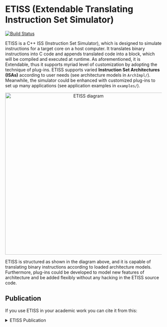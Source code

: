 # ETISS (Extendable Translating Instruction Set Simulator)

[![Build Status](https://github.com/tum-ei-eda/etiss/workflows/CI/badge.svg)](https://github.com/tum-ei-eda/etiss/blob/master/.github/workflows/ci.yml)

ETISS is a C++ ISS (Instruction Set Simulator), which is designed to
simulate instructions for a target core on a host computer. It translates
binary instructions into C code and appends translated code into a block,
which will be compiled and executed at runtime. As aforementioned, it is
Extendable, thus it supports myriad level of customization by adopting the
technique of plug-ins. ETISS supports varied **Instruction Set Architectures
(ISAs)** according to user needs (see architecture models in `ArchImpl/`).
Meanwhile, the simulator could be enhanced with customized plug-ins to set
up many applications (see application examples in `examples/`).

<center> <img src="etiss.png" alt="ETISS diagram" width="520"> </center>

ETISS is structured as shown in the diagram above, and it is capable of
translating binary instructions according to loaded architecture models.
Furthermore, plug-ins could be developed to model new features of architecture
and be added flexibly without any hacking in the ETISS source code.

## Publication

If you use ETISS in your academic work you can cite it from this:

<details>
<summary>ETISS Publication</summary>
<p>

```
@inproceedings{Mueller-Gritschneder_ETISS_2017,
  author = {Mueller-Gritschneder, Daniel and Dittrich, Martin and Greim, Marc and Devarajegowda, Keerthikumara and Ecker, Wolfgang and Schlichtmann, Ulf},
  booktitle = {RSP '17: Proceedings of the 28th International Symposium on Rapid System Prototyping: Shortening the Path from Specification to Prototype},
  doi = {10.1145/3130265.3138858},
  pages = {79--84},
  publisher = {Association for Computing Machinery},
  series = {28th International Symposium on Rapid System Prototyping: Shortening the Path from Specification to Prototype},
  title = {{The Extendable Translating Instruction Set Simulator (ETISS) Interlinked with an MDA Framework for Fast RISC Prototyping}},
  url = {https://doi.org/10.1145/3130265.3138858},
  year = {2017}
}
```

## Getting Started

The ETISS core and included plugins are built as libraries. To make use of the simulator, a program using the library is needed. A very simple bare-metal processor is included in this repository in [src/bare_etiss_processor](src/bare_etiss_processor). This program is built during the normal build process; its compiled binary will be placed under `<build_-_dir>/bin` and `<etiss_install_dir>/bin`. See its [README](src/bare_etiss_processor/README.md) for more details.


### System Requirements

ETISS is supported on x86_64 Linux and Windows hosts. Tested compilers include GCC 7.4 and MSVC 2019. CMake 3.13 is required as build system.

### Dependencies

  - GCC Compiler >= 5.0
  - Boost >= 1.54
  - Graphviz + Doxygen (For documentation generation)
  - LLVM + Clang 11 (Please download appropriate pre-built binaries from https://releases.llvm.org/download.html and put them in /opt/)

## LINUX SYSTEM

Packages for Ubuntu 18:

    sudo apt-get install g++ libboost-system-dev libboost-filesystem-dev libboost-program-options-dev graphviz doxygen libtinfo-dev zlib1g-dev texinfo

### Build and Installation

Follow these instructions to quickly build ETISS. Start in the root directory of ETISS by creating a build directory:

	$ mkdir build_dir

Change to the created directory, e.g.,

	$ cd build_dir

If LLVM-JIT compiler is used, source it with the environment variable:

	$ export LLVM_DIR=/path/to/llvm

Configure the build system, e.g.,
Replace `` `pwd`/installed`` with your `<etiss_install_path>` if you do not like to install etiss into `build_dir/installed/`. Set up path to cmake if necessary.

	$ cmake -DCMAKE_BUILD_TYPE=Release -DETISS_BUILD_MANUAL_DOC=ON \
	        -DCMAKE_INSTALL_PREFIX:PATH=`pwd`/installed \
	        ..

Compile the package:

	$ make

Build the documentation (optional):

	$ make doc

Install the package:

	$ make install

To save time, compiling can be sped up by using multiple CPU cores:

	$ make -j$(nproc)

## WINDOWS SYSTEM

Requirements for Windows:

 - Install Visual Studio (2019 community edition). In the installer, select the component "Desktop development with C++". Here, under "Optional" make sure "C++ CMake tools for Windows" is selected.
 - Install Chocolately software from https://chocolatey.org/install

Packages for Windows:

 - choco install boost-msvc-14.2
 - choco install make
 - choco install git

   > NOTE: If developer powershell is not used, please also install the CMake package as follows:

   - choco install cmake --version=3.13.3

### Build and Installation

Follow these instructions to quickly build ETISS. The developer powershell of Visual Studio is recommended. Otherwise the environment PATH variable might have to be set accordingly to locate various tools. Start in the root directory of ETISS by creating a build directory:

	$ mkdir build_dir

Change to the created directory, e.g.,

	$ cd build_dir

Configure the build system:

	$ cmake -DCMAKE_BUILD_TYPE=Release -DETISS_BUILD_MANUAL_DOC=ON -DCMAKE_INSTALL_PREFIX:PATH=X:/install/path ..

Compile the package:

Compile in Release mode or Debug mode by setting $BUILD_TYPE to Release or Debug appropriately.

	$ cmake --build . --config $BUILD_TYPE

Install the package:

	$ cmake --build . --config $BUILD_TYPE --target install

## Example project to run etiss

Follow steps in `<etiss_install_path>/examples/README`

## Licensing and Copyright

See the separate `LICENSE` file to determine your rights and responsibilities
for using ETISS.

## User Documentation

The documentation is optionally built with ETISS and can be found in `<etiss_install_path>/doc/html/index.html`

It is also hosted at https://tum-ei-eda.github.io/etiss/
